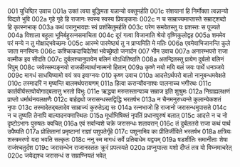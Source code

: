 001	युधिष्ठिर उवाच
001a	उक्तं त्वया बुद्धिमता यन्नान्यो वक्तुमर्हति
001c	संशयानां हि निर्मोक्ता त्वन्नान्यो विद्यते भुवि
002a	गृहे गृहे हि राजानः स्वस्य स्वस्य प्रियङ्कराः
002c	न च साम्राज्यमाप्तास्ते सम्राट्शब्दो हि कृत्स्नभाक्
003a	कथं परानुभावज्ञः स्वं प्रशंसितुमर्हति
003c	परेण समवेतस्तु यः प्रशस्तः स पूज्यते
004a	विशाला बहुला भूमिर्बहुरत्नसमाचिता
004c	दूरं गत्वा विजानाति श्रेयो वृष्णिकुलोद्वह
005a	शममेव परं मन्ये न तु मोक्षाद्भवेच्छमः
005c	आरम्भे पारमेष्ठ्यं तु न प्राप्यमिति मे मतिः
006a	एवमेवाभिजानन्ति कुले जाता मनस्विनः
006c	कश्चित्कदाचिदेतेषां भवेच्छ्रेष्ठो जनार्दन
007    भीम उवाच
007a	अनारम्भपरो राजा वल्मीक इव सीदति
007c	दुर्बलश्चानुपायेन बलिनं योऽधितिष्ठति
008a	अतन्द्रितस्तु प्रायेण दुर्बलो बलिनं रिपुम्
008c	जयेत्सम्यङ्नयो राजन्नीत्यार्थानात्मनो हितान्
009a	कृष्णे नयो मयि बलं जयः पार्थे धनञ्जये
009c	मागधं साधयिष्यामो वयं त्रय इवाग्नयः
010    कृष्ण उवाच
010a	आदत्तेऽर्थपरो बालो नानुबन्धमवेक्षते
010c	तस्मादरिं न मृष्यन्ति बालमर्थपरायणम्
011a	हित्वा करान्यौवनाश्वः पालनाच्च भगीरथः
011c	कार्तवीर्यस्तपोयोगाद्बलात्तु भरतो विभुः
011e	ऋद्ध्या मरुत्तस्तान्पञ्च सम्राज इति शुश्रुमः
012a	निग्राह्यलक्षणं प्राप्तो धर्मार्थनयलक्षणैः
012c	बार्हद्रथो जरासन्धस्तद्विद्धि भरतर्षभ
013a	न चैनमनुरुध्यन्ते कुलान्येकशतं नृपाः
013c	तस्मादेतद्बलादेव साम्राज्यं कुरुतेऽद्य सः
014a	रत्नभाजो हि राजानो जरासन्धमुपासते
014c	न च तुष्यति तेनापि बाल्यादनयमास्थितः
015a	मूर्धाभिषिक्तं नृपतिं प्रधानपुरुषं बलात्
015c	आदत्ते न च नो दृष्टोऽभागः पुरुषतः क्वचित्
016a	एवं सर्वान्वशे चक्रे जरासन्धः शतावरान्
016c	तं दुर्बलतरो राजा कथं पार्थ उपैष्यति
017a	प्रोक्षितानां प्रमृष्टानां राज्ञां पशुपतेर्गृहे
017c	पशूनामिव का प्रीतिर्जीविते भरतर्षभ
018a	क्षत्रियः शस्त्रमरणो यदा भवति सत्कृतः
018c	ननु स्म मागधं सर्वे प्रतिबाधेम यद्वयम्
019a	षडशीतिः समानीताः शेषा राजंश्चतुर्दश
019c	जरासन्धेन राजानस्ततः क्रूरं प्रपत्स्यते
020a	प्राप्नुयात्स यशो दीप्तं तत्र यो विघ्नमाचरेत्
020c	जयेद्यश्च जरासन्धं स सम्राण्नियतं भवेत्
